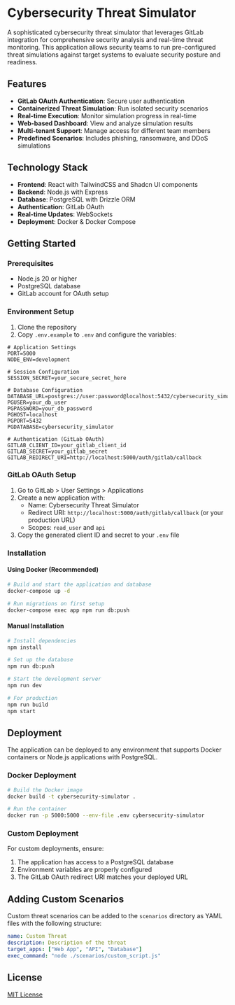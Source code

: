 # Cybersecurity Threat Simulator

A sophisticated cybersecurity threat simulator that leverages GitLab integration for comprehensive security analysis and real-time threat monitoring. This application allows security teams to run pre-configured threat simulations against target systems to evaluate security posture and readiness.

## Features

- **GitLab OAuth Authentication**: Secure user authentication
- **Containerized Threat Simulation**: Run isolated security scenarios 
- **Real-time Execution**: Monitor simulation progress in real-time
- **Web-based Dashboard**: View and analyze simulation results
- **Multi-tenant Support**: Manage access for different team members
- **Predefined Scenarios**: Includes phishing, ransomware, and DDoS simulations

## Technology Stack

- **Frontend**: React with TailwindCSS and Shadcn UI components
- **Backend**: Node.js with Express
- **Database**: PostgreSQL with Drizzle ORM
- **Authentication**: GitLab OAuth
- **Real-time Updates**: WebSockets
- **Deployment**: Docker & Docker Compose

## Getting Started

### Prerequisites

- Node.js 20 or higher
- PostgreSQL database
- GitLab account for OAuth setup

### Environment Setup

1. Clone the repository
2. Copy `.env.example` to `.env` and configure the variables:

```
# Application Settings
PORT=5000
NODE_ENV=development

# Session Configuration
SESSION_SECRET=your_secure_secret_here

# Database Configuration
DATABASE_URL=postgres://user:password@localhost:5432/cybersecurity_simulator
PGUSER=your_db_user
PGPASSWORD=your_db_password
PGHOST=localhost
PGPORT=5432
PGDATABASE=cybersecurity_simulator

# Authentication (GitLab OAuth)
GITLAB_CLIENT_ID=your_gitlab_client_id
GITLAB_SECRET=your_gitlab_secret
GITLAB_REDIRECT_URI=http://localhost:5000/auth/gitlab/callback
```

### GitLab OAuth Setup

1. Go to GitLab > User Settings > Applications
2. Create a new application with:
   - Name: Cybersecurity Threat Simulator
   - Redirect URI: `http://localhost:5000/auth/gitlab/callback` (or your production URL)
   - Scopes: `read_user` and `api`
3. Copy the generated client ID and secret to your `.env` file

### Installation

#### Using Docker (Recommended)

```bash
# Build and start the application and database
docker-compose up -d

# Run migrations on first setup
docker-compose exec app npm run db:push
```

#### Manual Installation

```bash
# Install dependencies
npm install

# Set up the database
npm run db:push

# Start the development server
npm run dev

# For production
npm run build
npm start
```

## Deployment

The application can be deployed to any environment that supports Docker containers or Node.js applications with PostgreSQL.

### Docker Deployment

```bash
# Build the Docker image
docker build -t cybersecurity-simulator .

# Run the container
docker run -p 5000:5000 --env-file .env cybersecurity-simulator
```

### Custom Deployment

For custom deployments, ensure:

1. The application has access to a PostgreSQL database
2. Environment variables are properly configured
3. The GitLab OAuth redirect URI matches your deployed URL

## Adding Custom Scenarios

Custom threat scenarios can be added to the `scenarios` directory as YAML files with the following structure:

```yaml
name: Custom Threat
description: Description of the threat
target_apps: ["Web App", "API", "Database"]
exec_command: "node ./scenarios/custom_script.js"
```

## License

[MIT License](LICENSE)